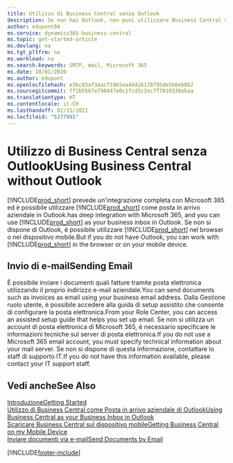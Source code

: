 ```yaml
---
title: Utilizzo di Business Central senza Outlook
description: Se non hai Outlook, non puoi utilizzare Business Central come Posta in arrivo aziendale in Outlook ma puoi utilizzare un browser o il dispositivo mobile.
author: edupont04
ms.service: dynamics365-business-central
ms.topic: get-started-article
ms.devlang: na
ms.tgt_pltfrm: na
ms.workload: na
ms.search.keywords: SMTP, mail, Microsoft 365
ms.date: 10/01/2020
ms.author: edupont
ms.openlocfilehash: e3bc85af3aacf1865ea4d426178795de5b6eb8b2
ms.sourcegitcommit: ff2b55b7e790447e0c1fcd5c2ec7f7610338ebaa
ms.translationtype: HT
ms.contentlocale: it-CH
ms.lasthandoff: 02/15/2021
ms.locfileid: "5377991"
---
```

# <a name="using-business-central-without-outlook"></a><span data-ttu-id="65fd3-103">Utilizzo di Business Central senza Outlook</span><span class="sxs-lookup"><span data-stu-id="65fd3-103">Using Business Central without Outlook</span></span>
[!INCLUDE[prod_short](includes/prod_short.md)] <span data-ttu-id="65fd3-104">prevede un'integrazione completa con Microsoft 365 ed è possibile utilizzare [!INCLUDE[prod_short](includes/prod_short.md)] come posta in arrivo aziendale in Outlook.</span><span class="sxs-lookup"><span data-stu-id="65fd3-104">has deep integration with Microsoft 365, and you can use [!INCLUDE[prod_short](includes/prod_short.md)] as your business inbox in Outlook.</span></span> <span data-ttu-id="65fd3-105">Se non si dispone di Outlook, è possibile utilizzare [!INCLUDE[prod_short](includes/prod_short.md)] nel browser o nel dispositivo mobile.</span><span class="sxs-lookup"><span data-stu-id="65fd3-105">But if you do not have Outlook, you can work with [!INCLUDE[prod_short](includes/prod_short.md)] in the browser or on your mobile device.</span></span>  

## <a name="sending-email"></a><span data-ttu-id="65fd3-106">Invio di e-mail</span><span class="sxs-lookup"><span data-stu-id="65fd3-106">Sending Email</span></span>
<span data-ttu-id="65fd3-107">È possibile inviare i documenti quali fatture tramite posta elettronica utilizzando il proprio indirizzo e-mail aziendale.</span><span class="sxs-lookup"><span data-stu-id="65fd3-107">You can send documents such as invoices as email using your business email address.</span></span> <span data-ttu-id="65fd3-108">Dalla Gestione ruolo utente, è possibile accedere alla guida di setup assistito che consente di configurare la posta elettronica.</span><span class="sxs-lookup"><span data-stu-id="65fd3-108">From your Role Center, you can access an assisted setup guide that helps you set up email.</span></span> <span data-ttu-id="65fd3-109">Se non si utilizza un account di posta elettronica di Microsoft 365, è necessario specificare le informazioni tecniche sul server di posta elettronica.</span><span class="sxs-lookup"><span data-stu-id="65fd3-109">If you do not use a Microsoft 365 email account, you must specify technical information about your mail server.</span></span> <span data-ttu-id="65fd3-110">Se non si dispone di questa informazione, contattare lo staff di supporto IT.</span><span class="sxs-lookup"><span data-stu-id="65fd3-110">If you do not have this information available, please contact your IT support staff.</span></span>  


## <a name="see-also"></a><span data-ttu-id="65fd3-111">Vedi anche</span><span class="sxs-lookup"><span data-stu-id="65fd3-111">See Also</span></span>
[<span data-ttu-id="65fd3-112">Introduzione</span><span class="sxs-lookup"><span data-stu-id="65fd3-112">Getting Started</span></span>](product-get-started.md)  
[<span data-ttu-id="65fd3-113">Utilizzo di Business Central come Posta in arrivo aziendale di Outlook</span><span class="sxs-lookup"><span data-stu-id="65fd3-113">Using Business Central as your Business Inbox in Outlook</span></span>](admin-outlook.md)  
[<span data-ttu-id="65fd3-114">Scaricare Business Central sul dispositivo mobile</span><span class="sxs-lookup"><span data-stu-id="65fd3-114">Getting Business Central on my Mobile Device</span></span>](install-mobile-app.md)  
[<span data-ttu-id="65fd3-115">Inviare documenti via e-mail</span><span class="sxs-lookup"><span data-stu-id="65fd3-115">Send Documents by Email</span></span>](ui-how-send-documents-email.md)


[!INCLUDE[footer-include](includes/footer-banner.md)]